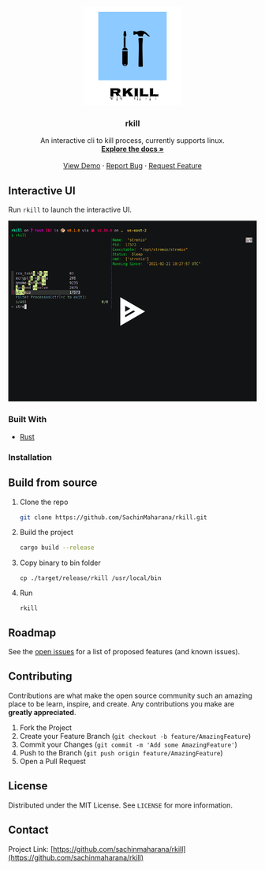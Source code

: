 <br />
<p align="center">
  <a href="https://github.com/sachinmaharana/rkill">
    <img src="assets/rkill.png" alt="Logo" width="200" height="200" style="color: "white">
  </a>

  <h3 align="center">rkill</h3>

  <p align="center">
    An interactive cli to kill process, currently supports linux.
    <br />
    <a href="https://github.com/sachinmaharana/rkill"><strong>Explore the docs »</strong></a>
    <br />
    <br />
    <a href="https://github.com/sachinmaharana/rkill">View Demo</a>
    ·
    <a href="https://github.com/sachinmaharana/rkill/issues">Report Bug</a>
    ·
    <a href="https://github.com/sachinmaharana/rkill/issues">Request Feature</a>
  </p>
</p>

## Interactive UI

Run `rkill` to launch the interactive UI.

[![asciicast](assets/rkill-scrn.png)](https://asciinema.org/a/CMK6UCxTt6UpMIcEOBnUrUaBw)

### Built With

- [Rust](https://www.rust-lang.org/)

### Installation

## Build from source

1. Clone the repo
   ```sh
   git clone https://github.com/SachinMaharana/rkill.git
   ```
2. Build the project
   ```sh
   cargo build --release
   ```
3. Copy binary to bin folder
   ```JS
   cp ./target/release/rkill /usr/local/bin
   ```
4. Run
   ```
   rkill
   ```

## Roadmap

See the [open issues](https://github.com/sachinmaharana/rkill/issues) for a list of proposed features (and known issues).

<!-- CONTRIBUTING -->

## Contributing

Contributions are what make the open source community such an amazing place to be learn, inspire, and create. Any contributions you make are **greatly appreciated**.

1. Fork the Project
2. Create your Feature Branch (`git checkout -b feature/AmazingFeature`)
3. Commit your Changes (`git commit -m 'Add some AmazingFeature'`)
4. Push to the Branch (`git push origin feature/AmazingFeature`)
5. Open a Pull Request

<!-- LICENSE -->

## License

Distributed under the MIT License. See `LICENSE` for more information.

<!-- CONTACT -->

## Contact

Project Link: [https://github.com/sachinmaharana/rkill](https://github.com/sachinmaharana/rkill)
